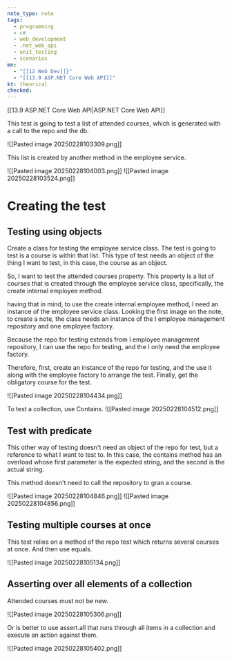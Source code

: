 ```yaml
---
note_type: note
tags:
  - programming
  - c#
  - web_development
  - .net_web_api
  - unit_testing
  - scenarios
mn:
  - "[[12 Web Dev]]}"
  - "[[13.9 ASP.NET Core Web API]]"
kt: theorical
checked:
---
```

[[13.9 ASP.NET Core Web API|ASP.NET Core Web API]]

This test is going to test a list of attended courses, which is generated with a call to the repo and the db. 

![[Pasted image 20250228103309.png]]

This list is created by another method in the employee service. 

![[Pasted image 20250228104003.png]]
![[Pasted image 20250228103524.png]]

# Creating the test
## Testing using objects
Create a class for testing the employee service class. The test is going to test is a course is within that list. This type of test needs an object of the thing I want to test, in this case, the course as an object. 

So, I want to test the attended courses property. This property is a list of courses that is created through the employee service class, specifically, the create internal employee method. 

having that in mind, to use the create internal employee method, I need an instance of the employee service class. Looking the first image on the note, to create a note, the class needs an instance of the  I employee management repository and one employee factory.

Because the repo for testing extends from I employee management repository, I can use the repo for testing, and the I only need the employee factory.

Therefore, first, create an instance of the repo for testing, and the use it along with the employee factory to arrange the test. Finally, get the obligatory course for the test.

![[Pasted image 20250228104434.png]]

 To test a collection, use Contains.
![[Pasted image 20250228104512.png]]

## Test with predicate
This other way of testing doesn't need an object of the repo for test, but a reference to what I want to test to. In this case, the contains method has an overload whose first parameter is the expected string, and the second is the actual string.

This method doesn't need to call the repository to gran a course. 

![[Pasted image 20250228104846.png]]
![[Pasted image 20250228104856.png]]

## Testing multiple courses at once
This test relies on a method of the repo test which returns several courses at once. And then use equals.

![[Pasted image 20250228105134.png]]

## Asserting over all elements of a collection
Attended courses must not be new.

![[Pasted image 20250228105306.png]]

Or is better to use assert.all that runs through all items in a collection and execute an action against them.


![[Pasted image 20250228105402.png]]

